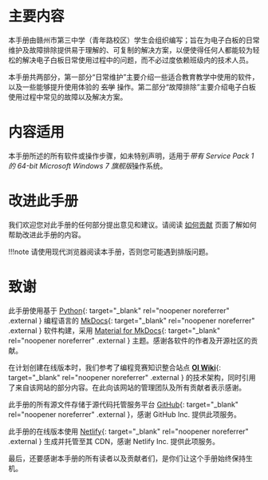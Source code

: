 # 主要内容
本手册由赣州市第三中学（青年路校区）学生会组织编写；旨在为电子白板的日常维护及故障排除提供易于理解的、可复制的解决方案，以便使得任何人都能较为轻松的解决电子白板日常使用过程中的问题，而不必过度依赖班级内的技术人员。

本手册共两部分，第一部分“日常维护”主要介绍一些适合教育教学中使用的软件，以及一些能够提升使用体验的 ~~玄学~~ 操作。第二部分“故障排除”主要介绍电子白板使用过程中常见的故障以及解决方案。

# 内容适用
本手册所述的所有软件或操作步骤，如未特别声明，适用于*带有 Service Pack 1 的 64-bit Microsoft Windows 7 旗舰版*操作系统。

# 改进此手册
我们欢迎您对此手册的任何部分提出意见和建议。请阅读 [如何贡献](/how-to-contribute) 页面了解如何帮助改进此手册的内容。

!!!note
    请使用现代浏览器阅读本手册，否则您可能遇到排版问题。

# 致谢
此手册使用基于 [Python](https://www.python.org){: target="_blank" rel="noopener noreferrer" .external } 编程语言的 [MkDocs](https://www.mkdocs.org/){: target="_blank" rel="noopener noreferrer" .external } 软件构建，采用 [Material for MkDocs](https://squidfunk.github.io/mkdocs-material/){: target="_blank" rel="noopener noreferrer" .external } 主题。感谢各软件的作者及开源社区的贡献。

在计划创建在线版本时，我们参考了编程竞赛知识整合站点 [**OI Wiki**](https://oi-wiki.org){: target="_blank" rel="noopener noreferrer" .external } 的技术架构，同时引用了来自该网站的部分内容。在此向该网站的管理团队及所有贡献者表示感谢。

此手册的所有源文件存储于源代码托管服务平台 [GitHub](https://github.com/){: target="_blank" rel="noopener noreferrer" .external }，感谢 GitHub Inc. 提供此项服务。

此手册的在线版本使用 [Netlify](https://www.netlify.com/){: target="_blank" rel="noopener noreferrer" .external } 生成并托管至其 CDN，感谢 Netlify Inc. 提供此项服务。

最后，还要感谢本手册的所有读者以及贡献者们，是你们让这个手册始终保持生机。
